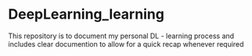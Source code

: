 # DeepLearning_learning

This repository is to document my personal DL - learning process and includes clear documention to allow for a quick recap whenever required
